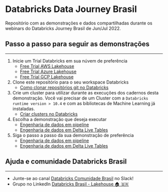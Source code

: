 # Databricks Data Journey Brasil

Repositório com as demonstrações e dados compartilhadas durante os webinars do Databricks Journey Brasil de Jun/Jul 2022.

## Passo a passo para seguir as demonstrações
----
1. Inicie um Trial Databricks em sua núvem de preferência
    - [Free Trial AWS Lakehouse](https://databricks.com/try-databricks-aws?itm_data=AwsPage-TrialButton-AWSTrial)
    - [Free Trial Azure Lakehouse](https://databricks.com/try-databricks-azure?itm_data=AzurePage-HeroTrialButton-AzureTrial)
    - [Free Trial GCP Lakehouse](https://databricks.com/p/google-cloud-free-trial?itm_data=gcp-toppromo-gcpfreetrial)
2. Clone este repositório para o seu workspace Databricks
    - [Como clonar repositórios git no Databricks](https://docs.databricks.com/repos/work-with-notebooks-other-files.html)
3. Crie um cluster para utilizar durante as execuções dos cadernos desta demonstração. Você vai precisar de um Cluster com a `Databricks runtime version > 10.4` e com as bibliotecas de Machine Learning já instaladas. 
    - [Criar clusters no Databricks](https://docs.databricks.com/clusters/create.html) 
4. Escolha a demonstração que deseja executar
    - [Engenharia de dados em pipeline](https://github.com/flaviomalavazi/databricks-data-journey-brasil/tree/main/demo-retail/03-Data-engineering)
    - [Engenharia de dados em Delta Live Tables](https://github.com/flaviomalavazi/databricks-data-journey-brasil/tree/main/demo-retail/02-Delta-Live-Table)
5. Siga o passo a passo da sua demonstração de preferência
    - [Engenharia de dados em pipeline](https://github.com/flaviomalavazi/databricks-data-journey-brasil/blob/main/demo-retail/03-Data-engineering/Data-engineering-03-readme.md)
    - [Engenharia de dados em Delta Live Tables](https://github.com/flaviomalavazi/databricks-data-journey-brasil/blob/main/demo-retail/02-Delta-Live-Table/Delta-Live-Table-02-readme.md)
## Ajuda e comunidade Databricks Brasil
---
- Junte-se ao canal [Databricks Comunidade Brasil](https://bit.ly/databricks-slack-br) no Slack!
- Grupo no LinkedIn [Databricks Brasil - Lakehouse 🏠 🇧🇷](https://www.linkedin.com/groups/14100135/)



